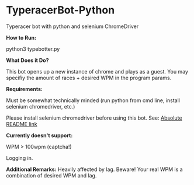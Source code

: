 # TyperacerBot-Python
Typeracer bot with python and selenium ChromeDriver

<b>How to Run:</b>

python3 typebotter.py

<b>What Does it Do?</b>

This bot opens up a new instance of chrome and plays as a guest.
You may specifiy the amount of races + desired WPM in the program params.

<b>Requirements:</b>

Must be somewhat technically minded (run python from cmd line, install selenium chromedriver, etc.)

Please install selenium chromedriver before using this bot. See: [Absolute README link](https://pypi.python.org/pypi/selenium)



<b>Currently doesn't support:</b>

WPM > 100wpm (captcha!)

Logging in.

<b>Additional Remarks:</b>
Heavily affected by lag. Beware! Your real WPM is a combination of desired WPM and lag.
